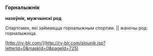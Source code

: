### Горналыжнік
**назоўнік, мужчынскі род**

Спартсмен, які займаецца горналыжным спортам. || жаночы род: горналыжніца.

<a rel="author">[http://rv-blr.com/](http://rv-blr.com/slounik.jsp?letterId=0&maskId=0&pageId=725)</a>
